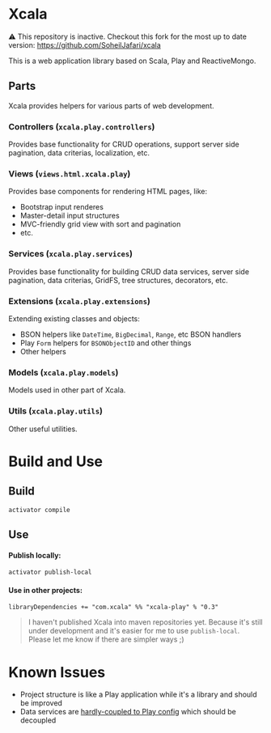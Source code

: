 # Xcala

:warning: This repository is inactive. Checkout this fork for the most up to date version: https://github.com/SoheilJafari/xcala

This is a web application library based on Scala, Play and ReactiveMongo.

## Parts

Xcala provides helpers for various parts of web development.

### Controllers (`xcala.play.controllers`)

Provides base functionality for CRUD operations, support server side pagination, data criterias, localization, etc.

### Views (`views.html.xcala.play`)

Provides base components for rendering HTML pages, like:

* Bootstrap input renderes
* Master-detail input structures
* MVC-friendly grid view with sort and pagination
* etc.

### Services (`xcala.play.services`)

Provides base functionality for building CRUD data services, server side pagination, data criterias, GridFS, tree structures, decorators, etc.

### Extensions (`xcala.play.extensions`)

Extending existing classes and objects:

* BSON helpers like `DateTime`, `BigDecimal`, `Range`, etc BSON handlers
* Play `Form` helpers for `BSONObjectID` and other things
* Other helpers

### Models (`xcala.play.models`)

Models used in other part of Xcala.

### Utils (`xcala.play.utils`)

Other useful utilities.

# Build and Use

## Build

```
activator compile
```

## Use

#### Publish locally:

```
activator publish-local
```

#### Use in other projects:

```
libraryDependencies += "com.xcala" %% "xcala-play" % "0.3"
```

>I haven't published Xcala into maven repositories yet. Because it's still under development and it's easier for me to use `publish-local`. Please let me know if there are simpler ways ;)

# Known Issues
* Project structure is like a Play application while it's a library and should be improved
* Data services are [hardly-coupled to Play config](https://github.com/AmirKarimi/xcala/blob/22de6022ca21612ff065ce58a6fa1e39debb24b4/src/app/xcala.play/services/DatabaseConfig.scala#L36) which should be decoupled
